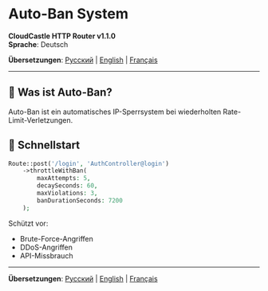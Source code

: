 # Auto-Ban System

**CloudCastle HTTP Router v1.1.0**  
**Sprache**: Deutsch

**Übersetzungen**: [Русский](../../ru/documentation/auto-ban.md) | [English](../../en/documentation/auto-ban.md) | [Français](../../fr/documentation/auto-ban.md)

---

## 🚫 Was ist Auto-Ban?

Auto-Ban ist ein automatisches IP-Sperrsystem bei wiederholten Rate-Limit-Verletzungen.

## 🚀 Schnellstart

```php
Route::post('/login', 'AuthController@login')
    ->throttleWithBan(
        maxAttempts: 5,
        decaySeconds: 60,
        maxViolations: 3,
        banDurationSeconds: 7200
    );
```

Schützt vor:
- Brute-Force-Angriffen
- DDoS-Angriffen
- API-Missbrauch

---

**Übersetzungen**: [Русский](../../ru/documentation/auto-ban.md) | [English](../../en/documentation/auto-ban.md) | [Français](../../fr/documentation/auto-ban.md)

